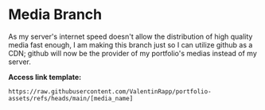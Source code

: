 # Media Branch

As my server's internet speed doesn't allow the distribution of high quality media fast enough, I am making this branch just so I can utilize github as a CDN; github will now be the provider of my portfolio's medias instead of my server.

**Access link template:**

```https://raw.githubusercontent.com/ValentinRapp/portfolio-assets/refs/heads/main/[media_name]```
